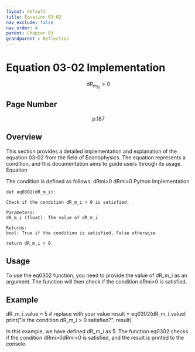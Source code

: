 ```yaml
---
layout: default
title: Equation 03-02 
nav_exclude: false
nav_order: 4
parent: Chapter 03
grandparent : Reflection
---
```

# Equation 03-02 Implementation
$$ \mathrm{d}R_{m_{\left(i\right)}} > 0 \tag{3-02} $$

## Page Number 

$$p.187$$

## Overview

This section provides a detailed implementation and explanation of the equation 03-02 from the field of Econophysics. The equation represents a condition, and this documentation aims to guide users through its usage.
Equation

The condition is defined as follows:
dRmi>0
dRmi​​>0
Python Implementation


    def eq0302(dR_m_i):
    
    Check if the condition dR_m_i > 0 is satisfied.

    Parameters:
    dR_m_i (float): The value of dR_m_i

    Returns:
    bool: True if the condition is satisfied, False otherwise
    
    return dR_m_i > 0

## Usage

To use the eq0302 function, you need to provide the value of dR_m_i as an argument. 
The function will then check if the condition dRmi>0 is satisfied.

## Example

  dR_m_i_value = 5  # replace with your value
  result = eq0302(dR_m_i_value)
  print("Is the condition dR_m_i > 0 satisfied?", result)

In this example, we have defined dR_m_i as 5. The function eq0302 checks if the condition dRmi>0dRmi​​>0 is satisfied, and the result is printed to the console.
